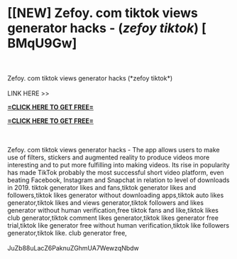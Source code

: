 # [[NEW] Zefoy. com tiktok views generator hacks - (*zefoy tiktok*) [ BMqU9Gw]
<br>
<br>Zefoy. com tiktok views generator hacks (*zefoy tiktok*)
<br>
<br>LINK HERE >> 

**[=CLICK HERE TO GET FREE=](https://www.google.com/url?q=https%3A%2F%2Fappbitly.com%2FUEvpV)**


**[=CLICK HERE TO GET FREE=](https://www.google.com/url?q=https%3A%2F%2Fappbitly.com%2FUEvpV)**


<br>
<br>Zefoy. com tiktok views generator hacks - The app allows users to make use of filters, stickers and augmented reality to produce videos more interesting and to put more fulfilling into making videos.  Its rise in popularity has made TikTok probably the most successful short video platform, even beating Facebook, Instagram and Snapchat in relation to level of downloads in 2019.  tiktok generator likes and fans,tiktok generator likes and followers,tiktok likes generator without downloading apps,tiktok auto likes generator,tiktok likes and views generator,tiktok followers and likes generator without human verification,free tiktok fans and like,tiktok likes club generator,tiktok comment likes generator,tiktok likes generator free trial,tiktok like generator free without human verification,tiktok like followers generator,tiktok like. club generator free,
<br>
<br>JuZb88uLacZ6PaknuZGhmUA7WewzqNbdw
<br>
